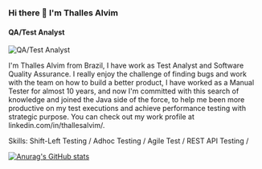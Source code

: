 
### Hi there 👋   I'm Thalles Alvim 
#### QA/Test Analyst 
![QA/Test Analyst ](https://github.com/AlvimTh/AlvimTh/blob/main/README.md-generator/images/banner.png)

I'm Thalles Alvim from Brazil, I have work as Test Analyst and Software Quality Assurance. I really enjoy the challenge of finding bugs and work with the team on how to build a better product, I have worked as a Manual Tester for almost 10 years, and now I'm committed with this search of knowledge and joined the Java side of the force, to help me been more productive on my test executions and achieve performance testing with strategic purpose. You can check out my work profile at linkedin.com/in/thallesalvim/.

Skills: Shift-Left Testing / Adhoc Testing / Agile Test / REST API Testing /

[![Anurag's GitHub stats](https://github-readme-stats.vercel.app/api?username=AlvimTh)](https://github.com/anuraghazra/github-readme-stats)

